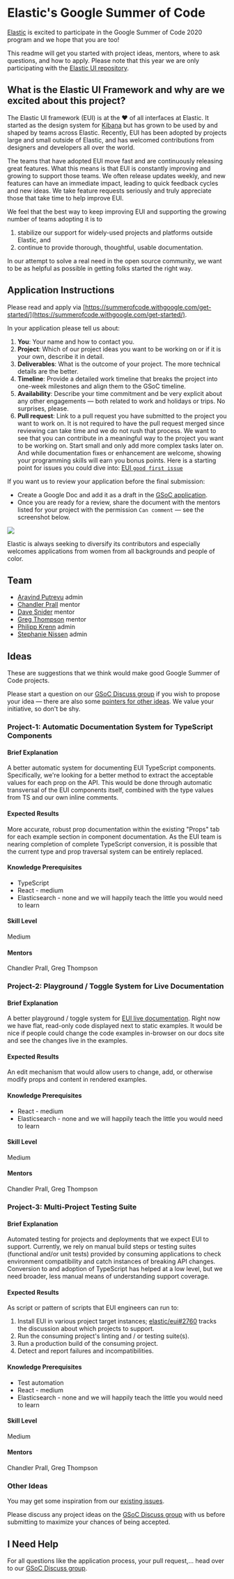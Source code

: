 # Elastic's Google Summer of Code

[Elastic](https://www.elastic.co) is excited to participate in the Google Summer of Code 2020 program and we hope that you are too!

This readme will get you started with project ideas, mentors, where to ask questions, and how to apply. Please note that this year we are only participating with the [Elastic UI repository](https://github.com/elastic/eui).



## What is the Elastic UI Framework and why are we excited about this project?

The Elastic UI framework (EUI) is at the :heart: of all interfaces at Elastic. It started as the design system for [Kibana](https://github.com/elastic/kibana) but has grown to be used by and shaped by teams across Elastic. Recently, EUI has been adopted by projects large and small outside of Elastic, and has welcomed contributions from designers and developers all over the world.

The teams that have adopted EUI move fast and are continuously releasing great features. What this means is that EUI is constantly improving and growing to support those teams. We often release updates weekly, and new features can have an immediate impact, leading to quick feedback cycles and new ideas. We take feature requests seriously and truly appreciate those that take time to help improve EUI.

We feel that the best way to keep improving EUI and supporting the growing number of teams adopting it is to

1. stabilize our support for widely-used projects and platforms outside Elastic, and
2. continue to provide thorough, thoughtful, usable documentation.

In our attempt to solve a real need in the open source community, we want to be as helpful as possible in getting folks started the right way.


## Application Instructions

Please read and apply via [https://summerofcode.withgoogle.com/get-started/](https://summerofcode.withgoogle.com/get-started/).

In your application please tell us about:

1. **You**: Your name and how to contact you.
1. **Project**: Which of our project ideas you want to be working on or if it is your own, describe it in detail.
1. **Deliverables**: What is the outcome of your project. The more technical details are the better.
1. **Timeline**: Provide a detailed work timeline that breaks the project into one-week milestones and align them to the GSoC timeline.
1. **Availability**: Describe your time commitment and be very explicit about any other engagements — both related to work and holidays or trips. No surprises, please.
1. **Pull request**: Link to a pull request you have submitted to the project you want to work on.
  It is not required to have the pull request merged since reviewing can take time and we do not rush that process. We want to see that you can contribute in a meaningful way to the project you want to be working on. Start small and only add more complex tasks later on. And while documentation fixes or enhancement are welcome, showing your programming skills will earn you bonus points.
  Here is a starting point for issues you could dive into: [EUI `good first issue`](https://github.com/elastic/eui/issues?q=is%3Aopen+is%3Aissue+label%3A%22good+first+issue%22)

If you want us to review your application before the final submission:

* Create a Google Doc and add it as a draft in the [GSoC application](https://summerofcode.withgoogle.com).
* Once you are ready for a review, share the document with the mentors listed for your project with the permission `Can comment` — see the screenshot below.

![](share.png)

Elastic is always seeking to diversify its contributors and especially welcomes applications from women from all backgrounds and people of color.



## Team

* [Aravind Putrevu](https://github.com/aravindputrevu) admin
* [Chandler Prall](https://github.com/chandlerprall) mentor
* [Dave Snider](https://github.com/snide) mentor
* [Greg Thompson](https://github.com/thompsongl) mentor
* [Philipp Krenn](https://github.com/xeraa) admin
* [Stephanie Nissen](https://github.com/Stephanie-Nissen) admin




## Ideas

These are suggestions that we think would make good Google Summer of Code projects.

Please start a question on our [GSoC Discuss group](https://discuss.elastic.co/c/elastic-community-ecosystem/elastic-gsoc) if you wish to propose your idea — there are also some [pointers for other ideas](#other). We value your initiative, so don't be shy.



### Project-1: Automatic Documentation System for TypeScript Components

#### Brief Explanation

A better automatic system for documenting EUI TypeScript components. Specifically, we're looking for a better method to extract the acceptable values for each prop on the API. This would be done through automatic transversal of the EUI components itself, combined with the type values from TS and our own inline comments.

#### Expected Results

More accurate, robust prop documentation within the existing "Props" tab for each example section in component documentation. As the EUI team is nearing completion of complete TypeScript conversion, it is possible that the current type and prop traversal system can be entirely replaced.

#### Knowledge Prerequisites

* TypeScript
* React - medium
* Elasticsearch - none and we will happily teach the little you would need to learn

#### Skill Level

Medium

#### Mentors

Chandler Prall, Greg Thompson



### Project-2: Playground / Toggle System for Live Documentation

#### Brief Explanation

A better playground / toggle system for [EUI live documentation](https://elastic.github.io/eui/). Right now we have flat, read-only code displayed next to static examples. It would be nice if people could change the code examples in-browser on our docs site and see the changes live in the examples.

#### Expected Results

An edit mechanism that would allow users to change, add, or otherwise modify props and content in rendered examples.

#### Knowledge Prerequisites

* React - medium
* Elasticsearch - none and we will happily teach the little you would need to learn

#### Skill Level

Medium

#### Mentors

Chandler Prall, Greg Thompson



### Project-3: Multi-Project Testing Suite

#### Brief Explanation

Automated testing for projects and deployments that we expect EUI to support. Currently, we rely on manual build steps or testing suites (functional and/or unit tests) provided by consuming applications to check environment compatibility and catch instances of breaking API changes. Conversion to and adoption of TypeScript has helped at a low level, but we need broader, less manual means of understanding support coverage.

#### Expected Results

As script or pattern of scripts that EUI engineers can run to:

1. Install EUI in various project target instances; [elastic/eui#2760](https://github.com/elastic/eui/issues/2760) tracks the discussion about which projects to support.
2. Run the consuming project's linting and / or testing suite(s).
3. Run a production build of the consuming project.
4. Detect and report failures and incompatibilities.



#### Knowledge Prerequisites

* Test automation
* React - medium
* Elasticsearch - none and we will happily teach the little you would need to learn

#### Skill Level

Medium

#### Mentors

Chandler Prall, Greg Thompson


### Other Ideas

You may get some inspiration from our [existing issues](https://github.com/elastic/eui/issues).

Please discuss any project ideas on the [GSoC Discuss group](https://discuss.elastic.co/c/elastic-community-ecosystem/elastic-gsoc) with us before submitting to maximize your chances of being accepted.



## I Need Help

For all questions like the application process, your pull request,... head over to our [GSoC Discuss group](https://discuss.elastic.co/c/elastic-community-ecosystem/elastic-gsoc).
